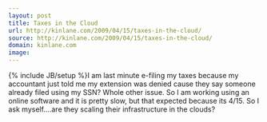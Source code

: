 ```yaml
---
layout: post
title: Taxes in the Cloud
url: http://kinlane.com/2009/04/15/taxes-in-the-cloud/
source: http://kinlane.com/2009/04/15/taxes-in-the-cloud/
domain: kinlane.com
image: 
---
```

{% include JB/setup %}I am last minute e-filing my taxes because my accountant just told me my extension was denied cause they say someone already filed using my SSN? Whole other issue. So I am working using an online software and it is pretty slow, but that expected because its 4/15. So I ask myself....are they scaling their infrastructure in the clouds?
<form>
     <input id="gwProxy" type="hidden" /><!--Session data--><input id="jsProxy" onclick="jsCall();" type="hidden" />
</form>